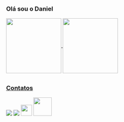 ### Olá sou o Daniel
 <div>
  <a href="https://github.com/danielguirra">
  <img align= "center"  height="150em" src="https://github-readme-stats.vercel.app/api?username=danielguirra&show_icons=true&theme=dark&include_all_commits=true&count_private=true"/>
  <img align="center" height="150em" src="https://github-readme-stats.vercel.app/api/top-langs/?username=danielguirra&layout=compact&langs_count=7&theme=dark"/>
</div>

##
### Contatos
  <div>
    <div>
      <a href="https://www.linkedin.com/in/daniel-sosthenes-guirra-34405b207/" target="_blank"><img src="https://img.shields.io/badge/LinkedIn-0077B5?style=for-the-badge&logo=linkedin&logoColor=white" target="_blank"></a> 
        <a href="https://discord.gg/QujfHqdUDg" target="_blank"><img src="https://img.shields.io/badge/Discord-7289DA?style=for-the-badge&logo=discord&logoColor=white" target="_blank"></a> 
       <a href="mailto:daniel.guirra777@gmail.com" target="_blank"><img src="https://ssl.gstatic.com/ui/v1/icons/mail/rfr/logo_gmail_lockup_default_1x_r2.png" target="_blank" height="30"></a> 
        <img src="https://c.tenor.com/QjgDf1AfOYIAAAAC/deku-izuku-midoriya.gif" height="50">
    </div>
  </div>
